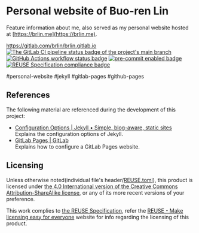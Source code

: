# Personal website of Buo-ren Lin

Feature information about me, also served as my personal website hosted at [https://brlin.me](https://brlin.me).

<https://gitlab.com/brlin/brlin.gitlab.io>  
[![The GitLab CI pipeline status badge of the project's `main` branch](https://gitlab.com/brlin/brlin.gitlab.io/badges/main/pipeline.svg?ignore_skipped=true "Click here to check out the comprehensive status of the GitLab CI pipelines")](https://gitlab.com/brlin/brlin.gitlab.io/-/pipelines) [![GitHub Actions workflow status badge](https://github.com/brlin-tw/brlin-tw.github.io/actions/workflows/check-potential-problems.yml/badge.svg "GitHub Actions workflow status")](https://github.com/brlin-tw/brlin-tw.github.io/actions/workflows/check-potential-problems.yml) [![pre-commit enabled badge](https://img.shields.io/badge/pre--commit-enabled-brightgreen?logo=pre-commit&logoColor=white "This project uses pre-commit to check potential problems")](https://pre-commit.com/) [![REUSE Specification compliance badge](https://api.reuse.software/badge/gitlab.com/brlin/brlin.gitlab.io "This project complies to the REUSE specification to decrease software licensing costs")](https://api.reuse.software/info/gitlab.com/brlin/brlin.gitlab.io)

\#personal-website \#jekyll \#gitlab-pages \#github-pages

## References

The following material are referenced during the development of this project:

* [Configuration Options | Jekyll • Simple, blog-aware, static sites](https://jekyllrb.com/docs/configuration/options/)  
  Explains the configuration options of Jekyll.
* [GitLab Pages | GitLab](https://docs.gitlab.com/ee/user/project/pages/index.html)  
  Explains how to configure a GitLab Pages website.

## Licensing

Unless otherwise noted(individual file's header/[REUSE.toml](REUSE.toml)), this product is licensed under [the 4.0 International version of the Creative Commons Attribution-ShareAlike license](https://creativecommons.org/licenses/by-sa/4.0/), or any of its more recent versions of your preference.

This work complies to [the REUSE Specification](https://reuse.software/spec/), refer the [REUSE - Make licensing easy for everyone](https://reuse.software/) website for info regarding the licensing of this product.
